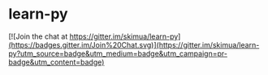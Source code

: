 # learn-py

[![Join the chat at https://gitter.im/skimua/learn-py](https://badges.gitter.im/Join%20Chat.svg)](https://gitter.im/skimua/learn-py?utm_source=badge&utm_medium=badge&utm_campaign=pr-badge&utm_content=badge)
